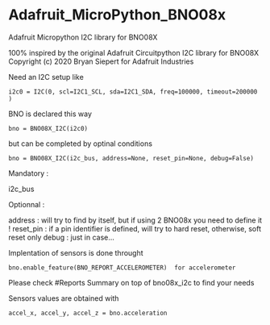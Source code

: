 # Adafruit_MicroPython_BNO08x
Adafruit Micropython I2C library for BNO08X

100% inspired by the original Adafruit Circuitpython I2C library for BNO08X
Copyright (c) 2020 Bryan Siepert for Adafruit Industries


Need an I2C setup like

    i2c0 = I2C(0, scl=I2C1_SCL, sda=I2C1_SDA, freq=100000, timeout=200000 )

BNO is declared this way

    bno = BNO08X_I2C(i2c0)
    
but can be completed by optinal conditions

    bno = BNO08X_I2C(i2c_bus, address=None, reset_pin=None, debug=False)
    
Mandatory :     

i2c_bus

Optionnal :    

address : will try to find by itself, but if using 2 BNO08x you need to define it !
reset_pin : if a pin identifier is defined, will try to hard reset, otherwise, soft reset only
debug : just in case...  

Implentation of sensors is done throught

    bno.enable_feature(BNO_REPORT_ACCELEROMETER)  for accelerometer
    
Please check #Reports Summary on top of bno08x_i2c to find your needs
    
Sensors values are obtained with

    accel_x, accel_y, accel_z = bno.acceleration
